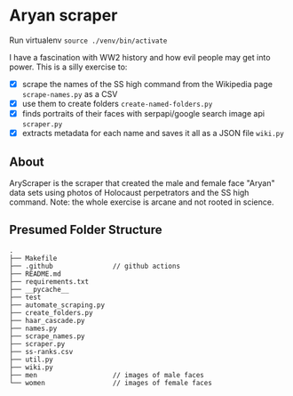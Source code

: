 Aryan scraper
============

Run virtualenv
`source ./venv/bin/activate`

I have a fascination with WW2 history and how evil people may get into power.
This is a silly exercise to:
- [x] scrape the names of the SS high command from the Wikipedia page `scrape-names.py` as a CSV
- [x] use them to create folders `create-named-folders.py`
- [x] finds portraits of their faces with serpapi/google search image api `scraper.py`
- [x] extracts metadata for each name and saves it all as a JSON file `wiki.py`

## About

AryScraper is the scraper that created the male and female face "Aryan" data sets using photos of Holocaust perpetrators and the SS high command. Note: the whole exercise is arcane and not rooted in science. 

## Presumed Folder Structure

```
.
├── Makefile
├── .github               // github actions
├── README.md
├── requirements.txt
├── __pycache__
├── test
├── automate_scraping.py
├── create_folders.py
├── haar_cascade.py
├── names.py
├── scrape_names.py
├── scraper.py
├── ss-ranks.csv
├── util.py
├── wiki.py
├── men                   // images of male faces
└── women                 // images of female faces
```